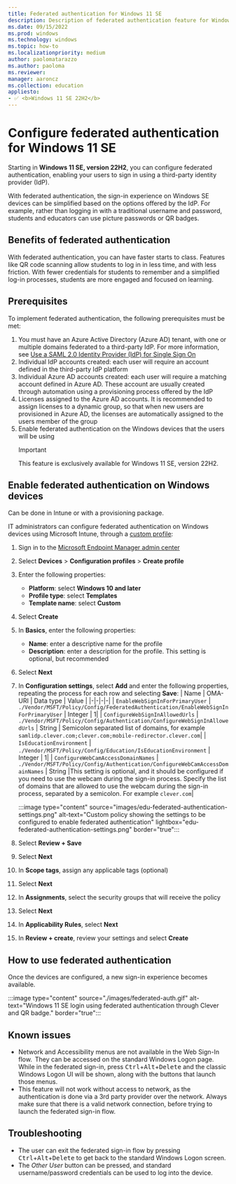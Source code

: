 ```yaml
---
title: Federated authentication for Windows 11 SE
description: Description of federated authentication feature for Windows 11 SE and how to configure it via Intune
ms.date: 09/15/2022
ms.prod: windows
ms.technology: windows
ms.topic: how-to
ms.localizationpriority: medium
author: paolomatarazzo
ms.author: paoloma
ms.reviewer:
manager: aaroncz
ms.collection: education
appliesto:
- ✅ <b>Windows 11 SE 22H2</b>
---
```


# Configure federated authentication for Windows 11 SE

Starting in **Windows 11 SE, version 22H2**, you can configure federated authentication, enabling your users to sign in using a third-party identity provider (IdP).

With federated authentication, the sign-in experience on Windows SE devices can be simplified based on the options offered by the IdP. For example, rather than logging in with a traditional username and password, students and educators can use picture passwords or QR badges.

## Benefits of federated authentication

With federated authentication, you can have faster starts to class. Features like QR code scanning allow students to log in in less time, and with less friction.
With fewer credentials for students to remember and a simplified log-in processes, students are more engaged and focused on learning.

## Prerequisites

To implement federated authentication, the following prerequisites must be met:
1. You must have an Azure Active Directory (Azure AD) tenant, with one or multiple domains federated to a third-party IdP. For more information, see [Use a SAML 2.0 Identity Provider (IdP) for Single Sign On][AZ-1]
1. Individual IdP accounts created: each user will require an account defined in the third-party IdP platform
1. Individual Azure AD accounts created: each user will require a matching account defined in Azure AD. These account are usually created through automation using a provisioning process offered by the IdP
1. Licenses assigned to the Azure AD accounts. It is recommended to assign licenses to a dynamic group, so that when new users are provisioned in Azure AD, the licenses are automatically assigned to the users member of the group
1. Enable federated authentication on the Windows devices that the users will be using
    > [!IMPORTANT]
    > This feature is exclusively available for Windows 11 SE, version 22H2.

## Enable federated authentication on Windows devices

Can be done in Intune or with a provisioning package.

IT administrators can configure federated authentication on Windows devices using Microsoft Intune, through a [custom profile][MEM-1]:

1. Sign in to the <a href="https://endpoint.microsoft.com/" target="_blank">Microsoft Endpoint Manager admin center</a>
1. Select **Devices** > **Configuration profiles** > **Create profile**
1. Enter the following properties:
    - **Platform**: select **Windows 10 and later**
    - **Profile type**: select **Templates**
    - **Template name**: select **Custom**
1. Select **Create**
1. In **Basics**, enter the following properties:
    - **Name**: enter a descriptive name for the profile
    - **Description**: enter a description for the profile. This setting is optional, but recommended
1. Select **Next**
1. In **Configuration settings**, select **Add** and enter the following properties, repeating the process for each row and selecting **Save**:
    | Name | OMA-URI | Data type | Value |
    |-|-|-|-|
    | `EnableWebSignInForPrimaryUser` | `./Vendor/MSFT/Policy/Config/FederatedAuthentication/EnableWebSignInForPrimaryUser` | Integer | 1|
    | `ConfigureWebSignInAllowedUrls` | `./Vendor/MSFT/Policy/Config/Authentication/ConfigureWebSignInAllowedUrls` | String | Semicolon separated list of domains, for example `samlidp.clever.com;clever.com;mobile-redirector.clever.com`|
    | `IsEducationEnvironment` | `./Vendor/MSFT/Policy/Config/Education/IsEducationEnvironment` | Integer | 1|
    | `ConfigureWebCamAccessDomainNames` | `./Vendor/MSFT/Policy/Config/Authentication/ConfigureWebCamAccessDomainNames` | String |This setting is optional, and it should be configured if you need to use the webcam during the sign-in process. Specify the list of domains that are allowed to use the webcam during the sign-in process, separated by a semicolon. For example `clever.com`|
    
   :::image type="content" source="images/edu-federated-authentication-settings.png" alt-text="Custom policy showing the settings to be configured to enable federated authentication" lightbox="edu-federated-authentication-settings.png" border="true":::
    
1. Select **Review + Save**
1. Select **Next**
1. In **Scope tags**, assign any applicable tags (optional)
1. Select **Next**
1. In **Assignments**, select the security groups that will receive the policy
1. Select **Next**
1. In **Applicability Rules**, select **Next**
1. In **Review + create**, review your settings and select **Create**

## How to use federated authentication

Once the devices are configured, a new sign-in experience becomes available.

:::image type="content" source="./images/federated-auth.gif" alt-text="Windows 11 SE login using federated authentication through Clever and QR badge." border="true":::


## Known issues
- Network and Accessibility menus are not available in the Web Sign-In flow.  They can be accessed on the standard Windows Logon page. While in the federated sign-in, press <kbd>Ctrl</kbd>+<kbd>Alt</kbd>+<kbd>Delete</kbd> and the classic Windows Logon UI will be shown, along with the buttons that launch those menus.  
- This feature will not work without access to network, as the authentication is done via a 3rd party provider over the network. Always make sure that there is a valid network connection, before trying to launch the federated sign-in flow.

## Troubleshooting
- The user can exit the federated sign-in flow by pressing <kbd>Ctrl</kbd>+<kbd>Alt</kbd>+<kbd>Delete</kbd> to get back to the standard Windows Logon screen.
- The *Other User* button can be pressed, and standard username/password credentials can be used to log into the device.

[MEM-1]: /mem/intune/configuration/custom-settings-configure

[AZ-1]: /azure/active-directory/hybrid/how-to-connect-fed-saml-idp